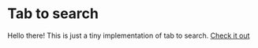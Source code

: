 # Tab to search
Hello there! This is just a tiny implementation of tab to search. [Check it out](siddharthshyniben.github.io/tab-to-search)
